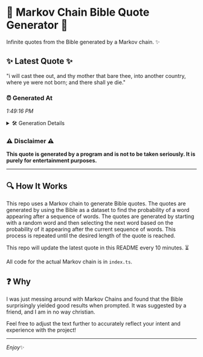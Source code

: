 # 📖 Markov Chain Bible Quote Generator 📖

Infinite quotes from the Bible generated by a Markov chain. ✨

## ✨ Latest Quote ✨
"i will cast thee out, and thy mother that bare thee, into another country, where ye were not born; and there shall ye die."

### ⏰ Generated At
*1:49:16 PM*

<details>
    <summary>🛠️ Generation Details</summary>
    <p>
        <strong>🌱 Seed:</strong> i<br>
        <strong>🔄 Iterations:</strong> 23<br>
        <strong>📜 Context History:</strong><br>[ i ]: will<br>[ i, will ]: cast<br>[ i, will, cast ]: thee<br>[ i, will, cast, thee ]: out,<br>[ i, will, cast, thee, out, ]: and<br>[ i, will, cast, thee, out,, and ]: thy<br>[ will, cast, thee, out,, and, thy ]: mother<br>[ cast, thee, out,, and, thy, mother ]: that<br>[ thee, out,, and, thy, mother, that ]: bare<br>[ out,, and, thy, mother, that, bare ]: thee,<br>[ and, thy, mother, that, bare, thee, ]: into<br>[ thy, mother, that, bare, thee,, into ]: another<br>[ mother, that, bare, thee,, into, another ]: country,<br>[ that, bare, thee,, into, another, country, ]: where<br>[ bare, thee,, into, another, country,, where ]: ye<br>[ thee,, into, another, country,, where, ye ]: were<br>[ into, another, country,, where, ye, were ]: not<br>[ another, country,, where, ye, were, not ]: born;<br>[ country,, where, ye, were, not, born; ]: and<br>[ where, ye, were, not, born;, and ]: there<br>[ ye, were, not, born;, and, there ]: shall<br>[ were, not, born;, and, there, shall ]: ye<br>[ not, born;, and, there, shall, ye ]: die.<br>
    </p>
</details>

### ⚠️ Disclaimer ⚠️
**This quote is generated by a program and is not to be taken seriously. It is purely for entertainment purposes.**

---

## 🔍 How It Works

This repo uses a Markov chain to generate Bible quotes. The quotes are generated by using the Bible as a dataset to find the probability of a word appearing after a sequence of words. The quotes are generated by starting with a random word and then selecting the next word based on the probability of it appearing after the current sequence of words. This process is repeated until the desired length of the quote is reached.

This repo will update the latest quote in this README every 10 minutes. ⏳

All code for the actual Markov chain is in `index.ts`.

## ❓ Why

I was just messing around with Markov Chains and found that the Bible surprisingly yielded good results when prompted. 
It was suggested by a friend, and I am in no way christian.

Feel free to adjust the text further to accurately reflect your intent and experience with the project!

---

*Enjoy*✨
